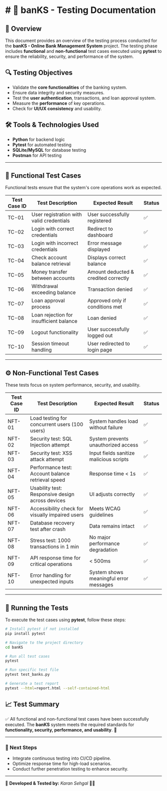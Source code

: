 # # 🏦 banKS - Testing Documentation

## 📌 Overview
This document provides an overview of the testing process conducted for the **banKS - Online Bank Management System** project. The testing phase includes **functional** and **non-functional** test cases executed using **pytest** to ensure the reliability, security, and performance of the system.

## 🔍 Testing Objectives
- Validate the **core functionalities** of the banking system.
- Ensure data integrity and security measures.
- Test the **user authentication**, transactions, and loan approval system.
- Measure the **performance** of key operations.
- Check for **UI/UX consistency** and usability.

## 🛠️ Tools & Technologies Used
- **Python** for backend logic
- **Pytest** for automated testing
- **SQLite/MySQL** for database testing
- **Postman** for API testing

---

## 🧪 Functional Test Cases
Functional tests ensure that the system's core operations work as expected.

| **Test Case ID** | **Test Description** | **Expected Result** | **Status** |
|---------------|----------------|------------------|-----------|
| TC-01 | User registration with valid credentials | User successfully registered | ✅ |
| TC-02 | Login with correct credentials | Redirect to dashboard | ✅ |
| TC-03 | Login with incorrect credentials | Error message displayed | ✅ |
| TC-04 | Check account balance retrieval | Displays correct balance | ✅ |
| TC-05 | Money transfer between accounts | Amount deducted & credited correctly | ✅ |
| TC-06 | Withdrawal exceeding balance | Transaction denied | ✅ |
| TC-07 | Loan approval process | Approved only if conditions met | ✅ |
| TC-08 | Loan rejection for insufficient balance | Loan denied | ✅ |
| TC-09 | Logout functionality | User successfully logged out | ✅ |
| TC-10 | Session timeout handling | User redirected to login page | ✅ |

---

## ⚙️ Non-Functional Test Cases
These tests focus on system performance, security, and usability.

| **Test Case ID** | **Test Description** | **Expected Result** | **Status** |
|---------------|----------------|------------------|-----------|
| NFT-01 | Load testing for concurrent users (100 users) | System handles load without failure | ✅ |
| NFT-02 | Security test: SQL Injection attempt | System prevents unauthorized access | ✅ |
| NFT-03 | Security test: XSS attack attempt | Input fields sanitize malicious scripts | ✅ |
| NFT-04 | Performance test: Account balance retrieval speed | Response time < 1s | ✅ |
| NFT-05 | Usability test: Responsive design across devices | UI adjusts correctly | ✅ |
| NFT-06 | Accessibility check for visually impaired users | Meets WCAG guidelines | ✅ |
| NFT-07 | Database recovery test after crash | Data remains intact | ✅ |
| NFT-08 | Stress test: 1000 transactions in 1 min | No major performance degradation | ✅ |
| NFT-09 | API response time for critical operations | < 500ms | ✅ |
| NFT-10 | Error handling for unexpected inputs | System shows meaningful error messages | ✅ |

---

## 🚀 Running the Tests
To execute the test cases using **pytest**, follow these steps:

```bash
# Install pytest if not installed
pip install pytest

# Navigate to the project directory
cd banKS

# Run all test cases
pytest

# Run specific test file
pytest test_banks.py

# Generate a test report
pytest --html=report.html --self-contained-html
```

## 📈 Test Summary
✅ All functional and non-functional test cases have been successfully executed. The **banKS** system meets the required standards for **functionality, security, performance, and usability**. 🚀

---

### 📌 Next Steps
- Integrate continuous testing into CI/CD pipeline.
- Optimize response time for high-load scenarios.
- Conduct further penetration testing to enhance security.

---

📌 **Developed & Tested by:** *Karan Sehgal* 👨‍💻
